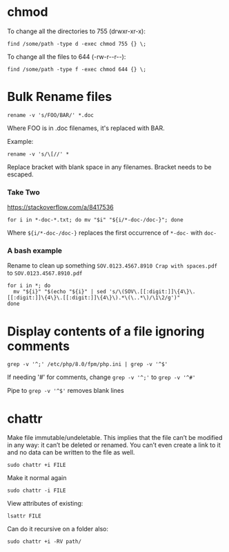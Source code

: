# chmod

To change all the directories to 755 (drwxr-xr-x):

`find /some/path -type d -exec chmod 755 {} \;`

To change all the files to 644 (-rw-r--r--):

`find /some/path -type f -exec chmod 644 {} \;`

# Bulk Rename files

`rename -v 's/FOO/BAR/' *.doc`

Where FOO is in .doc filenames, it's replaced with BAR.

Example:

`rename -v 's/\[//' *`

Replace bracket with blank space in any filenames. Bracket needs to be escaped.

### Take Two

https://stackoverflow.com/a/8417536

`for i in *-doc-*.txt; do mv "$i" "${i/*-doc-/doc-}"; done`

Where `${i/*-doc-/doc-}` replaces the first occurrence of `*-doc-` with `doc-`


### A bash example

Rename to clean up something `SOV.0123.4567.8910 Crap with spaces.pdf` to `SOV.0123.4567.8910.pdf`

```
for i in *; do
  mv "${i}" "$(echo "${i}" | sed 's/\(SOV\.[[:digit:]]\{4\}\.[[:digit:]]\{4\}\.[[:digit:]]\{4\}\).*\(\..*\)/\1\2/g')"
done
```



# Display contents of a file ignoring comments

`grep -v '^;' /etc/php/8.0/fpm/php.ini | grep -v '^$'`

If needing '#' for comments, change `grep -v '^;'` to `grep -v '^#'`

Pipe to `grep -v '^$'` removes blank lines


# chattr

Make file immutable/undeletable. This implies that the file can’t be modified in any way: it can’t be deleted or renamed. You can’t even create a link to it and no data can be written to the file as well.

`sudo chattr +i FILE`

Make it normal again

`sudo chattr -i FILE`

View attributes of existing:

`lsattr FILE`

Can do it recursive on a folder also:

`sudo chattr +i -RV path/`

